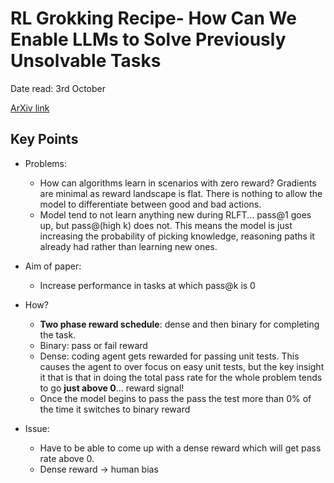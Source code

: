 # RL Grokking Recipe- How Can We Enable LLMs to Solve Previously Unsolvable Tasks 

Date read: 3rd October

[ArXiv link](https://accessible-dragon-75f.notion.site/RL-Grokking-Recipe-How-Can-We-Enable-LLMs-to-Solve-Previously-Unsolvable-Tasks-with-RL-100a1714e6778062bae5eafad8e7677d)

## Key Points
* Problems:
	* How can algorithms learn in scenarios with zero reward? Gradients are minimal as reward landscape is flat. There is nothing to allow the model to differentiate between good and bad actions.
	* Model tend to not learn anything new during RLFT... pass@1 goes up, but pass@(high k) does not. This means the model is just increasing the probability of picking knowledge, reasoning paths it already had rather than learning new ones.

* Aim of paper: 
	* Increase performance in tasks at which pass@k is 0

* How?
	* **Two phase reward schedule**: dense and then binary for completing the task.
	* Binary: pass or fail reward
	* Dense: coding agent gets rewarded for passing unit tests. This causes the agent to over focus on easy unit tests, but the key insight it that is that in doing the total pass rate for the whole problem tends to go **just above 0**... reward signal!
	* Once the model begins to pass the pass the test more than 0% of the time it switches to binary reward

* Issue: 
	* Have to be able to come up with a dense reward which will get pass rate above 0.
	* Dense reward -> human bias
